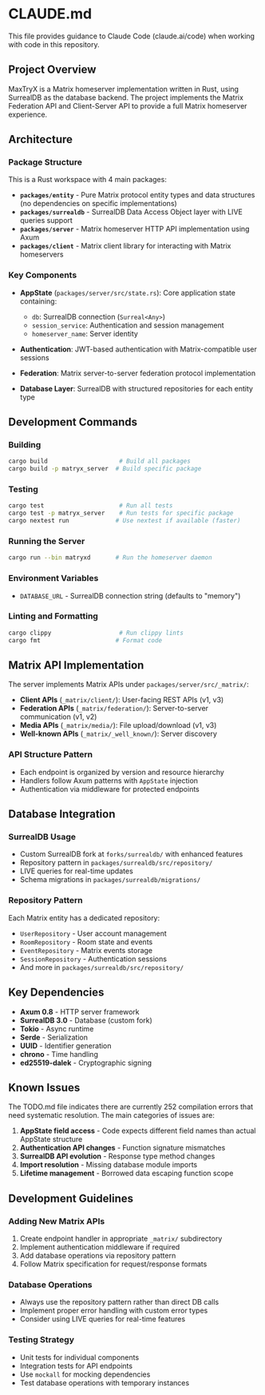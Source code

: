 # CLAUDE.md

This file provides guidance to Claude Code (claude.ai/code) when working with code in this repository.

## Project Overview

MaxTryX is a Matrix homeserver implementation written in Rust, using SurrealDB as the database backend. The project implements the Matrix Federation API and Client-Server API to provide a full Matrix homeserver experience.

## Architecture

### Package Structure

This is a Rust workspace with 4 main packages:

- **`packages/entity`** - Pure Matrix protocol entity types and data structures (no dependencies on specific implementations)
- **`packages/surrealdb`** - SurrealDB Data Access Object layer with LIVE queries support
- **`packages/server`** - Matrix homeserver HTTP API implementation using Axum
- **`packages/client`** - Matrix client library for interacting with Matrix homeservers

### Key Components

- **AppState** (`packages/server/src/state.rs`): Core application state containing:
  - `db`: SurrealDB connection (`Surreal<Any>`)
  - `session_service`: Authentication and session management
  - `homeserver_name`: Server identity

- **Authentication**: JWT-based authentication with Matrix-compatible user sessions
- **Federation**: Matrix server-to-server federation protocol implementation
- **Database Layer**: SurrealDB with structured repositories for each entity type

## Development Commands

### Building
```bash
cargo build                    # Build all packages
cargo build -p matryx_server  # Build specific package
```

### Testing
```bash
cargo test                     # Run all tests
cargo test -p matryx_server    # Run tests for specific package
cargo nextest run             # Use nextest if available (faster)
```

### Running the Server
```bash
cargo run --bin matryxd       # Run the homeserver daemon
```

### Environment Variables
- `DATABASE_URL` - SurrealDB connection string (defaults to "memory")

### Linting and Formatting
```bash
cargo clippy                   # Run clippy lints
cargo fmt                     # Format code
```

## Matrix API Implementation

The server implements Matrix APIs under `packages/server/src/_matrix/`:

- **Client APIs** (`_matrix/client/`): User-facing REST APIs (v1, v3)
- **Federation APIs** (`_matrix/federation/`): Server-to-server communication (v1, v2)
- **Media APIs** (`_matrix/media/`): File upload/download (v1, v3)
- **Well-known APIs** (`_matrix/_well_known/`): Server discovery

### API Structure Pattern
- Each endpoint is organized by version and resource hierarchy
- Handlers follow Axum patterns with `AppState` injection
- Authentication via middleware for protected endpoints

## Database Integration

### SurrealDB Usage
- Custom SurrealDB fork at `forks/surrealdb/` with enhanced features
- Repository pattern in `packages/surrealdb/src/repository/`
- LIVE queries for real-time updates
- Schema migrations in `packages/surrealdb/migrations/`

### Repository Pattern
Each Matrix entity has a dedicated repository:
- `UserRepository` - User account management
- `RoomRepository` - Room state and events
- `EventRepository` - Matrix events storage
- `SessionRepository` - Authentication sessions
- And more in `packages/surrealdb/src/repository/`

## Key Dependencies

- **Axum 0.8** - HTTP server framework
- **SurrealDB 3.0** - Database (custom fork)
- **Tokio** - Async runtime
- **Serde** - Serialization
- **UUID** - Identifier generation
- **chrono** - Time handling
- **ed25519-dalek** - Cryptographic signing

## Known Issues

The TODO.md file indicates there are currently 252 compilation errors that need systematic resolution. The main categories of issues are:

1. **AppState field access** - Code expects different field names than actual AppState structure
2. **Authentication API changes** - Function signature mismatches
3. **SurrealDB API evolution** - Response type method changes
4. **Import resolution** - Missing database module imports
5. **Lifetime management** - Borrowed data escaping function scope

## Development Guidelines

### Adding New Matrix APIs
1. Create endpoint handler in appropriate `_matrix/` subdirectory
2. Implement authentication middleware if required
3. Add database operations via repository pattern
4. Follow Matrix specification for request/response formats

### Database Operations
- Always use the repository pattern rather than direct DB calls
- Implement proper error handling with custom error types
- Consider using LIVE queries for real-time features

### Testing Strategy
- Unit tests for individual components
- Integration tests for API endpoints
- Use `mockall` for mocking dependencies
- Test database operations with temporary instances